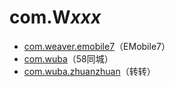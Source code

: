 # com.W*xxx*

- [com.weaver.emobile7](./com.weaver.emobile7/readme.md)（EMobile7）
- [com.wuba](./com.wuba/readme.md)（58同城）
- [com.wuba.zhuanzhuan](./com.wuba.zhuanzhuan/readme.md)（转转）